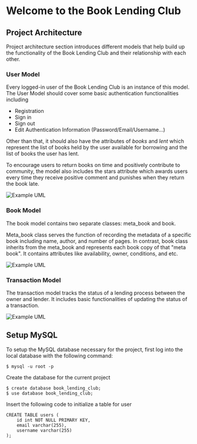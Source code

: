 # Welcome to the Book Lending Club

## Project Architecture

Project architecture section introduces different models that help build up the functionality of the Book Lending Club and their relationship with each other.

### User Model

Every logged-in user of the Book Lending Club is an instance of this model. The User Model should cover some basic authentication functionalities including
- Registration
- Sign in
- Sign out
- Edit Authentication Information (Password/Email/Username...)

Other than that, it should also have the attributes of *books* and *lent* which represent the list of books held by the user available for borrowing and the list of books the user has lent.

To encourage users to return books on time and positively contribute to community, the model also includes the stars attribute which awards users every time they receive positive comment and punishes when they return the book late.

![Example UML](https://yuml.me/diagram/scruffy/class/[User|+books;+lent;+stars;+username;-password|+Login();+Logout();])

### Book Model

The book model contains two separate classes: meta_book and book.

Meta_book class serves the function of recording the metadata of a specific book including name, author, and number of pages. In contrast, book class inherits from the meta_book and represents each book copy of that "meta book". It contains attributes like availability, owner, conditions, and etc.

![Example UML](https://yuml.me/diagram/scruffy/class/[Meta_book|+name;+author;+numpages;+username;]^-[Book|+availability;+owner_id;+condition])

### Transaction Model

The transaction model tracks the status of a lending process between the owner and lender. It includes basic functionalities of updating the status of a transaction.

![Example UML](https://yuml.me/diagram/scruffy/class/[Transaction|+book_id;+lender_id;+borrower_id;+status;|+update_status();])

## Setup MySQL

To setup the MySQL database necessary for the project, first log into the local database with the following command:

    $ mysql -u root -p

Create the database for the current project
    
    $ create database book_lending_club;
    $ use database book_lending_club;

Insert the following code to initialize a table for user

```
CREATE TABLE users (
    id int NOT NULL PRIMARY KEY,
    email varchar(255),
    username varchar(255)
);
```